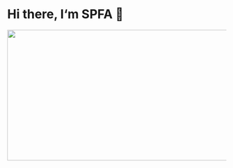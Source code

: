 # Hi there, I‘m SPFA 👋

<img src="https://github-readme-stats.vercel.app/api/top-langs/?username=SP-FA&layout=compact" width="1000px" height="300px">

